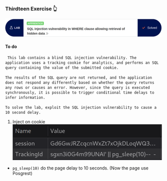 ### Thirdteen Exercise 👆


![problem.PNG](/assets/SQLi/First/problem.PNG)

#### **To do**
```
 This lab contains a blind SQL injection vulnerability. The application uses a tracking cookie for analytics, and performs an SQL query containing the value of the submitted cookie.

The results of the SQL query are not returned, and the application does not respond any differently based on whether the query returns any rows or causes an error. However, since the query is executed synchronously, it is possible to trigger conditional time delays to infer information.

To solve the lab, exploit the SQL injection vulnerability to cause a 10 second delay.  
```


1. Inject on cookie
![cookie.PNG](/assets/SQLi/Thirdteen/cookie.PNG)

* `pg_sleep(10)` do the page delay to 10 seconds. (Now the page use Posgrest)
